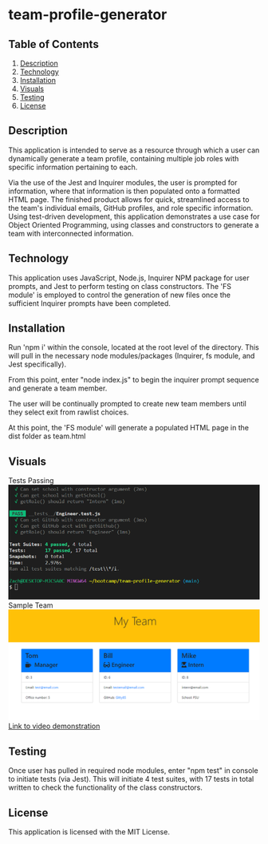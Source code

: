 # team-profile-generator

## Table of Contents
1. [Description](#description)
2. [Technology](#technology)
3. [Installation](#installation)
4. [Visuals](#visuals)
5. [Testing](#testing)
6. [License](#license)

## Description

This application is intended to serve as a resource through which a user can dynamically generate a team profile, containing multiple job roles with specific information pertaining to each. 

Via the use of the Jest and Inquirer modules, the user is prompted for information, where that information is then populated onto a formatted HTML page. The finished product allows for quick, streamlined access to the team's individual emails, GitHub profiles, and role specific information. Using test-driven development, this application demonstrates a use case for Object Oriented Programming, using classes and constructors to generate a team with interconnected information. 

## Technology 
This application uses JavaScript, Node.js, Inquirer NPM package for user prompts, and Jest to perform testing on class constructors. The 'FS module' is employed to control the generation of new files once the sufficient Inquirer prompts have been completed. 
## Installation
Run 'npm i' within the console, located at the root level of the directory. This will pull in the necessary node modules/packages (Inquirer, fs module, and Jest specifically).

From this point, enter "node index.js" to begin the inquirer prompt sequence and generate a team member. 
 
The user will be continually prompted to create new team members until they select exit from rawlist choices. 

At this point, the 'FS module' will generate a populated HTML page in the dist folder as team.html
## Visuals
Tests Passing
![Tests Passing](./images/TestsPassing.png)
\
Sample Team
![Sample Team](./images/SampleTeam.png)
\
[Link to video demonstration](https://drive.google.com/file/d/1_rXccN3kdwZF1hox7dYbxN725gbilm4F/view)

## Testing
Once user has pulled in required node modules, enter "npm test" in console to initiate tests (via Jest). This will initiate 4 test suites, with 17 tests in total written to check the functionality of the class constructors.

## License
This application is licensed with the MIT License.